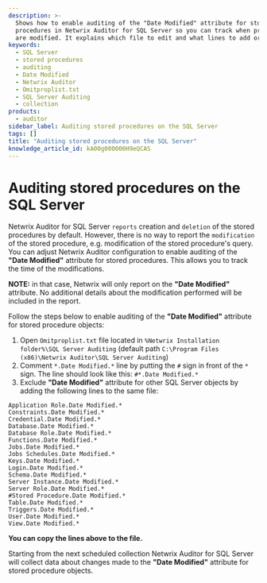```yaml
---
description: >-
  Shows how to enable auditing of the "Date Modified" attribute for stored
  procedures in Netwrix Auditor for SQL Server so you can track when procedures
  are modified. It explains which file to edit and what lines to add or comment.
keywords:
  - SQL Server
  - stored procedures
  - auditing
  - Date Modified
  - Netwrix Auditor
  - Omitproplist.txt
  - SQL Server Auditing
  - collection
products:
  - auditor
sidebar_label: Auditing stored procedures on the SQL Server
tags: []
title: "Auditing stored procedures on the SQL Server"
knowledge_article_id: kA00g000000H9eQCAS
---
```


# Auditing stored procedures on the SQL Server

Netwrix Auditor for SQL Server `reports` creation and `deletion` of the stored procedures by default. However, there is no way to report the `modification` of the stored procedure, e.g. modification of the stored procedure's query. You can adjust Netwrix Auditor configuration to enable auditing of the **"Date Modified"** attribute for stored procedures. This allows you to track the time of the modifications.

**NOTE:** in that case, Netwrix will only report on the **"Date Modified"** attribute. No additional details about the modification performed will be included in the report.

Follow the steps below to enable auditing of the **"Date Modified"** attribute for stored procedure objects:

1. Open `Omitproplist.txt` file located in `%Netwrix Installation folder%\SQL Server Auditing` (default path `C:\Program Files (x86)\Netwrix Auditor\SQL Server Auditing`)
2. Comment `*.Date Modified.*` line by putting the `#` sign in front of the `*` sign. The line should look like this: `#*.Date Modified.*`
3. Exclude **"Date Modified"** attribute for other SQL Server objects by adding the following lines to the same file:

```text
Application Role.Date Modified.*
Constraints.Date Modified.*
Credential.Date Modified.*
Database.Date Modified.*
Database Role.Date Modified.*
Functions.Date Modified.*
Jobs.Date Modified.*
Jobs Schedules.Date Modified.*
Keys.Date Modified.*
Login.Date Modified.*
Schema.Date Modified.*
Server Instance.Date Modified.*
Server Role.Date Modified.*
#Stored Procedure.Date Modified.*
Table.Date Modified.*
Triggers.Date Modified.*
User.Date Modified.*
View.Date Modified.*
```

**You can copy the lines above to the file.**

Starting from the next scheduled collection Netwrix Auditor for SQL Server will collect data about changes made to the **"Date Modified"** attribute for stored procedure objects.
